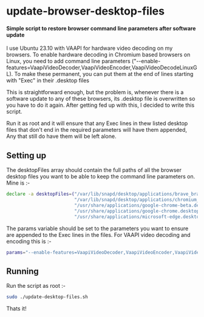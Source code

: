 # update-browser-desktop-files
#### Simple script to restore browser command line parameters after software update
I use Ubuntu 23.10 with VAAPI for hardware video decoding on my browsers. To enable hardware decoding in Chromium based 
browsers on Linux, you need to add command line parameters ("--enable-features=VaapiVideoDecoder,VaapiVideoEncoder,VaapiVideoDecodeLinuxGL).
To make these permanent, you can put them at the end of lines starting with "Exec" in their .desktop files 

This is straightforward enough, but the problem is, whenever there is a software update to any of these browsers, its 
.desktop file is overwritten so you have to do it again. After getting fed up with this, I decided to write this script.

Run it as root and it will ensure that any Exec lines in thew listed desktop files that don't end in the required 
parameters will have them appended, Any that still do have them will be left alone.

## Setting up
The desktopFiles array should contain the full paths of all the browser desktop files you want to be able to keep the
command line parameters on. Mine is :-

```bash
declare -a desktopFiles=("/var/lib/snapd/desktop/applications/brave_brave.desktop"
                         "/var/lib/snapd/desktop/applications/chromium_chromium.desktop"
                         "/usr/share/applications/google-chrome-beta.desktop"
                         "/usr/share/applications/google-chrome.desktop"
                         "/usr/share/applications/microsoft-edge.desktop")
```
The params variable should be set to the parameters you want to ensure are appended to the Exec lines in the files.
For VAAPI video decoding and encoding this is :-

```bash
params="--enable-features=VaapiVideoDecoder,VaapiVideoEncoder,VaapiVideoDecodeLinuxGL"
```
## Running
Run the script as root :-
```bash
sudo ./update-desktop-files.sh
```

Thats it!
